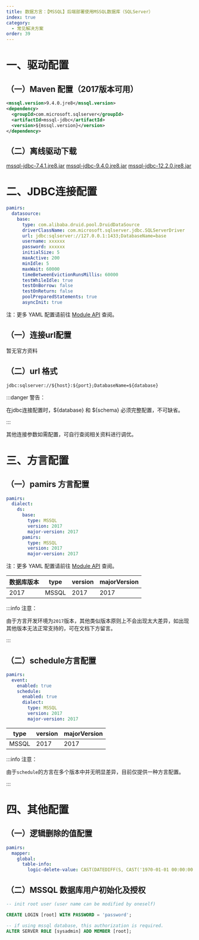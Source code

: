 ```yaml
---
title: 数据方言：【MSSQL】后端部署使用MSSQL数据库（SQLServer）
index: true
category:
  - 常见解决方案
order: 39
---
```


# 一、驱动配置
## （一）Maven 配置（2017版本可用）
```xml
<mssql.version>9.4.0.jre8</mssql.version>
<dependency>
  <groupId>com.microsoft.sqlserver</groupId>
  <artifactId>mssql-jdbc</artifactId>
  <version>${mssql.version}</version>
</dependency>

```

## （二）离线驱动下载
[mssql-jdbc-7.4.1.jre8.jar](https://oinone-jar.oss-cn-zhangjiakou.aliyuncs.com/drivers/mssql/mssql-jdbc-7.4.1.jre8.jar)
[mssql-jdbc-9.4.0.jre8.jar](https://oinone-jar.oss-cn-zhangjiakou.aliyuncs.com/drivers/mssql/mssql-jdbc-9.4.0.jre8.jar)
[mssql-jdbc-12.2.0.jre8.jar](https://oinone-jar.oss-cn-zhangjiakou.aliyuncs.com/drivers/mssql/mssql-jdbc-12.2.0.jre8.jar)

# 二、JDBC连接配置
```yaml
pamirs:
  datasource:
    base:
      type: com.alibaba.druid.pool.DruidDataSource
      driverClassName: com.microsoft.sqlserver.jdbc.SQLServerDriver
      url: jdbc:sqlserver://127.0.0.1:1433;DatabaseName=base
      username: xxxxxx
      password: xxxxxx
      initialSize: 5
      maxActive: 200
      minIdle: 5
      maxWait: 60000
      timeBetweenEvictionRunsMillis: 60000
      testWhileIdle: true
      testOnBorrow: false
      testOnReturn: false
      poolPreparedStatements: true
      asyncInit: true
```

注：更多 YAML 配置请前往 [Module API](/en/DevManual/Reference/Back-EndFramework/module-API.md) 查阅。

## （一）连接url配置
暂无官方资料

## （二）url 格式
```plain
jdbc:sqlserver://${host}:${port};DatabaseName=${database}
```

:::danger 警告：

在jdbc连接配置时，${database} 和 ${schema} 必须完整配置，不可缺省。

:::

其他连接参数如需配置，可自行查阅相关资料进行调优。

# 三、方言配置
## （一）pamirs 方言配置
```yaml
pamirs:
  dialect:
    ds:
      base:
        type: MSSQL
        version: 2017
        major-version: 2017
      pamirs:
        type: MSSQL
        version: 2017
        major-version: 2017
```

注：更多 YAML 配置请前往 [Module API](/en/DevManual/Reference/Back-EndFramework/module-API.md) 查阅。

| 数据库版本 | type | version | majorVersion |
| --- | --- | --- | --- |
| 2017 | MSSQL | 2017 | 2017 |


:::info 注意：

由于方言开发环境为`2017`版本，其他类似版本原则上不会出现太大差异，如出现其他版本无法正常支持的，可在文档下方留言。

:::

## （二）schedule方言配置
```yaml
pamirs:
  event:
    enabled: true
    schedule:
      enabled: true
      dialect:
        type: MSSQL
        version: 2017
        major-version: 2017
```

| type | version | majorVersion |
| --- | --- | --- |
| MSSQL | 2017 | 2017 |


:::info 注意：

由于`schedule`的方言在多个版本中并无明显差异，目前仅提供一种方言配置。

:::

# 四、其他配置
## （一）逻辑删除的值配置
```yaml
pamirs:
  mapper:
    global:
      table-info:
        logic-delete-value: CAST(DATEDIFF(S, CAST('1970-01-01 00:00:00' AS DATETIME), GETUTCDATE()) AS BIGINT) * 1000000 + DATEPART(NS, SYSUTCDATETIME()) / 100
```

## （二）MSSQL 数据库用户初始化及授权
```sql
-- init root user (user name can be modified by oneself)

CREATE LOGIN [root] WITH PASSWORD = 'password';

-- if using mssql database, this authorization is required.
ALTER SERVER ROLE [sysadmin] ADD MEMBER [root];
```

